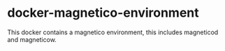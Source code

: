# docker-magnetico-environment
 This docker contains a magnetico environment, this includes magneticod and magneticow.
